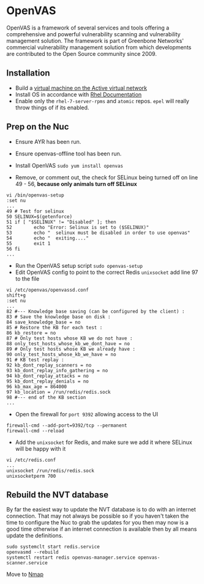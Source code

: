 # OpenVAS

OpenVAS is a framework of several services and tools offering a comprehensive and powerful vulnerability scanning and vulnerability management solution. The framework is part of Greenbone Networks' commercial vulnerability management solution from which developments are contributed to the Open Source community since 2009.

## Installation
- Build a [virtual machine on the Active virtual network](../vmware/README.md#Create-the-Active-Virtual-Machine)  
- Install OS in accordance with [Rhel Documentation](../rhel/README.md)
- Enable only the `rhel-7-server-rpms` and `atomic` repos. `epel` will really throw things of if its enabled.
## Prep on the Nuc
- Ensure AYR has been run.
- Ensure openvas-offline tool has been run.

- Install OpenVAS `sudo yum install openvas`

- Remove, or comment out, the check for SELinux being turned off on line 49 - 56, **because only animals turn off SELinux**  
```
vi /bin/openvas-setup
:set nu
...
49 # Test for selinux
50 SELINUX=$(getenforce)
51 if [ "$SELINUX" != "Disabled" ]; then
52        echo "Error: Selinux is set to ($SELINUX)"
53        echo "  selinux must be disabled in order to use openvas"
54        echo "  exiting...."
55        exit 1
56 fi
...
```

- Run the OpenVAS setup script `sudo openvas-setup`  
- Edit OpenVAS config to point to the correct Redis `unixsocket` add line 97 to the file  
```
vi /etc/openvas/openvassd.conf  
shift+g
:set nu
...
82 #--- Knowledge base saving (can be configured by the client) :
83 # Save the knowledge base on disk :
84 save_knowledge_base = no
85 # Restore the KB for each test :
86 kb_restore = no
87 # Only test hosts whose KB we do not have :
88 only_test_hosts_whose_kb_we_dont_have = no
89 # Only test hosts whose KB we already have :
90 only_test_hosts_whose_kb_we_have = no
91 # KB test replay :
92 kb_dont_replay_scanners = no
93 kb_dont_replay_info_gathering = no
94 kb_dont_replay_attacks = no
95 kb_dont_replay_denials = no
96 kb_max_age = 864000
97 kb_location = /run/redis/redis.sock
98 #--- end of the KB section
...
```
- Open the firewall for `port 9392` allowing access to the UI
```
firewall-cmd --add-port=9392/tcp --permanent  
firewall-cmd --reload
```

- Add the `unixsocket` for Redis, and make sure we add it where SELinux will be happy with it  
```
vi /etc/redis.conf
...
unixsocket /run/redis/redis.sock
unixsocketperm 700
```

## Rebuild the NVT database
By far the easiest way to update the NVT database is to do with an internet connection. That may not always be possible so if you haven't taken the time to configure the Nuc to grab the updates for you then may now is a good time otherwise if an internet connection is available then by all means update the definitions.  
```
sudo systemclt start redis.service
openvasmd --rebuild
systemctl restart redis openvas-manager.service openvas-scanner.service
```
Move to [Nmap](./nmap/README.md)
